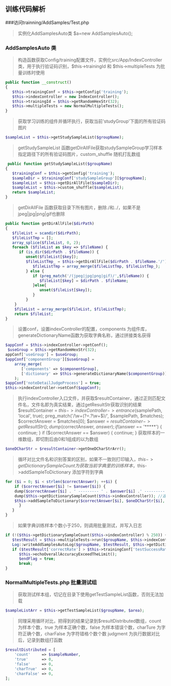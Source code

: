 ## 训练代码解析
###访问trainning/AddSamples/Test.php
>实例化AddSamplesAuto类
$a=new AddSamplesAuto();
### AddSamplesAuto 类
>构造函数获取Config/training配置文件，实例化src/App/IndexController类，用于执行验证码识别，$this->trainingId 和 $this->multipleTests 为批量训练时使用
```php
public function __construct()
{
   $this->trainingConf = $this->getConfig('training');
   $this->indexController = new IndexController();
   $this->trainingId = $this->getRandomHexStr(32);
   $this->multipleTests = new NormalMultipleTests();
}
```
>获取学习训练的组件并循环执行，获取当前'studyGroup'下面的所有验证码图片
```php
$sampleList = $this->getStudySampleList($groupName);
```
>getStudySampleList 函数getDirAllFile获取studySampleGroup学习样本指定路径下的所有验证码图片，custom_shuffle 随机打乱数组
```php
 public function getStudySampleList($groupName)
{
   $trainingConf = $this->getConfig('training');
   $sampleDir = $trainingConf['studySampleGroup'][$groupName];
   $sampleList = $this->getDirAllFile($sampleDir);
   $sampleList = $this->custom_shuffle($sampleList);
   return $sampleList;
}
```
>getDirAllFile 函数获取目录下所有图片，删除./和../，如果不是jpeg|jpg|png|gif也删除
```php
public function getDirAllFile($dirPath)
{
   $fileList = scandir($dirPath);
   $fileListTmp = [];
   array_splice($fileList, 0, 2);
   foreach ($fileList as $key => $fileName) {
      if (is_dir($dirPath . $fileName)) {
         unset($fileList[$key]);
         $fileListTmp_ = $this->getDirAllFile($dirPath . $fileName.'/');
            $fileListTmp = array_merge($fileListTmp, $fileListTmp_);
         } else {
            if (preg_match('/(jpeg|jpg|png|gif)/',$fileName)) {
               $fileList[$key] = $dirPath . $fileName;
            }else{
               unset($fileList[$key]);
            }
         }
    }
    $fileList = array_merge($fileList, $fileListTmp);
    return $fileList;
}
```
>设置conf，设置indexController的配置，components 为组件库，generateDictionaryName函数为获取字典名称，通过拼接类名获得
```php
$appConf = $this->indexController->getConf();
 $useGroup = $this->getRandomHexStr(32);
appConf['useGroup'] = $useGroup;
$appConf['componentGroup'][$useGroup] =
    array_merge(
       ['components' => $componentGroup],
       ['dictionary' => $this->generateDictionaryName($componentGroup)]
    );
$appConf['noteDetailJudgeProcess'] = true;
$this->indexController->setConf($appConf);
```
> 执行indexController入口文件，并获取$resultContainer，通过正则匹配文件名，文件名即为真实结果，通过getResultStr获取识别的结果
$resultContainer = $this->indexController->entrance($samplePath, 'local', true);
preg_match('/\w+(?=\.?\w+$)/', $samplePath, $matches);
$correctAnswer = $matches[0];
$answer = $resultContainer->getResultStr();
dump($correctAnswer, $answer);
if ($answer == '*****') {
    continue;
}
if ($correctAnswer == $answer) {
    continue;
}
> 获取样本的一维数组，即切割后由0和1组成的以为数组
```php
$oneDCharStr = $resultContainer->getOneDCharStrArr();
```
> 循环对比文件名和识别答案的区别，如果不一致则打印输入，$this->getDictionarySampleCount 为获取当前字典里的训练样本，$this->addSampleToDictionary 添加字符到字典
```php
for ($i = 0; $i < strlen($correctAnswer); ++$i) {
    if ($correctAnswer[$i] != $answer[$i]) {
    dump($correctAnswer[$i] . ' --------- ' . $answer[$i] .' --------- ' . 'error');
    dump($this->getDictionarySampleCount($this->indexController)); //返回训练样本个数
    $this->addSampleToDictionary($correctAnswer[$i], $oneDCharStr[$i], $this->indexController);//添加字符到字典
      }
   }
}
```
>如果字典训练样本个数小于250，则调用批量测试，并写入日志
```php
if (!($this->getDictionarySampleCount($this->indexController) % 250)) {
   $testResult = $this->multipleTests->run($groupName, $this->indexController, $this->trainingId, 0);
   Log::writeAddSamplesAutoLog($groupName, $testResult, $this->getDictionarySampleCount($this->indexController), $this->trainingId, $key_);
   if ($testResult['correctRate'] > $this->trainingConf['testSuccessRateLine']) {
      $this->echoOverallAccuracyExceedTheLimit();
      $endFlag = true;
      break;
}
```

### NormalMultipleTests.php 批量测试组
>获取测试样本组，切记在目录下使用getTestSampleList函数，否则无法加载
```php
$sampleListArr = $this->getTestSampleList($groupName, $area);
```
> 同理采用循环对比，把得到的结果记录到$resultDistributed数组，count 为样本个数，true 为样本正确个数，false 为样本错误个数，charTure 为字符正确个数，charFalse 为字符错格个数个数
> judgment 为执行数据对比后，记录到数组打函数
```php
$resultDistributed = [
    'count'     => $sampleNumber,
    'true'      => 0,
    'false'     => 0,
    'charTrue'  => 0,
    'charFalse' => 0,
];
```